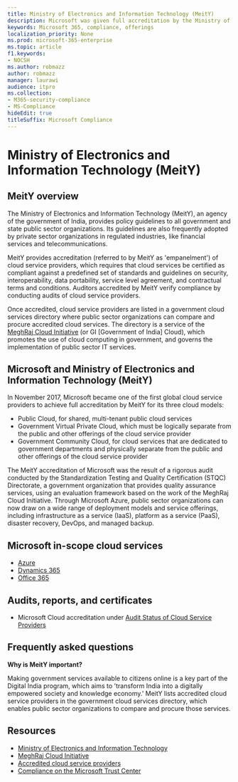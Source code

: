```yaml
---
title: Ministry of Electronics and Information Technology (MeitY)
description: Microsoft was given full accreditation by the Ministry of Electronics and Information Technology in India.
keywords: Microsoft 365, compliance, offerings
localization_priority: None
ms.prod: microsoft-365-enterprise
ms.topic: article
f1.keywords:
- NOCSH
ms.author: robmazz
author: robmazz
manager: laurawi
audience: itpro
ms.collection:
- M365-security-compliance
- MS-Compliance
hideEdit: true
titleSuffix: Microsoft Compliance
---
```


# Ministry of Electronics and Information Technology (MeitY)

## MeitY overview

The Ministry of Electronics and Information Technology (MeitY), an agency of the government of India, provides policy guidelines to all government and state public sector organizations. Its guidelines are also frequently adopted by private sector organizations in regulated industries, like financial services and telecommunications.

MeitY provides accreditation (referred to by MeitY as 'empanelment') of cloud service providers, which requires that cloud services be certified as compliant against a predefined set of standards and guidelines on security, interoperability, data portability, service level agreement, and contractual terms and conditions. Auditors accredited by MeitY verify compliance by conducting audits of cloud service providers.

Once accredited, cloud service providers are listed in a government cloud services directory where public sector organizations can compare and procure accredited cloud services. The directory is a service of the [MeghRaj Cloud Initiative](https://meity.gov.in/content/gi-cloud-meghraj) (or GI \[Government of India\] Cloud), which promotes the use of cloud computing in government, and governs the implementation of public sector IT services.

## Microsoft and Ministry of Electronics and Information Technology (MeitY)

In November 2017, Microsoft became one of the first global cloud service providers to achieve full accreditation by MeitY for its three cloud models:

- Public Cloud, for shared, multi-tenant public cloud services
- Government Virtual Private Cloud, which must be logically separate from the public and other offerings of the cloud service provider
- Government Community Cloud, for cloud services that are dedicated to government departments and physically separate from the public and other offerings of the cloud service provider

The MeitY accreditation of Microsoft was the result of a rigorous audit conducted by the Standardization Testing and Quality Certification (STQC) Directorate, a government organization that provides quality assurance services, using an evaluation framework based on the work of the MeghRaj Cloud Initiative. Through Microsoft Azure, public sector organizations can now draw on a wide range of deployment models and service offerings, including infrastructure as a service (IaaS), platform as a service (PaaS), disaster recovery, DevOps, and managed backup.

## Microsoft in-scope cloud services

- [Azure](https://aka.ms/AzureCompliance)
- [Dynamics 365](https://download.microsoft.com/download/E/1/9/E1977163-7A86-4812-AC18-C03ADC958AAF/Microsoft_Dynamics_365_Cloud_Service_Compliance_Datasheet.pdf)
- [Office 365](https://aka.ms/Office365ComplianceOfferings)

## Audits, reports, and certificates

- Microsoft Cloud accreditation under [Audit Status of Cloud Service Providers](https://meity.gov.in/content/gi-cloud-meghraj)

## Frequently asked questions

**Why is MeitY important?**

Making government services available to citizens online is a key part of the Digital India program, which aims to 'transform India into a digitally empowered society and knowledge economy.' MeitY lists accredited cloud service providers in the government cloud services directory, which enables public sector organizations to compare and procure those services.

## Resources

- [Ministry of Electronics and Information Technology](https://meity.gov.in/)
- [MeghRaj Cloud Initiative](https://meity.gov.in/content/gi-cloud-meghraj)
- [Accredited cloud service providers](https://meity.gov.in/content/gi-cloud-meghraj)
- [Compliance on the Microsoft Trust Center](https://www.microsoft.com/trust-center/compliance/compliance-overview)
